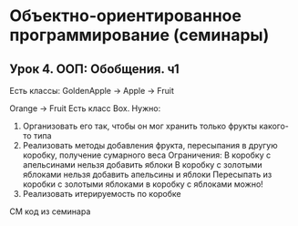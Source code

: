 # Объектно-ориентированное программирование (семинары)
## Урок 4. ООП: Обобщения. ч1
Есть классы: GoldenApple -> Apple -> Fruit


Orange -> Fruit
Есть класс Box. Нужно:
1. Организовать его так, чтобы он мог хранить только фрукты какого-то типа
2. Реализовать методы добавления фрукта, пересыпания в другую коробку, получение сумарного веса
Ограничения:
В коробку с апельсинами нельзя добавить яблоки
В коробку с золотыми яблоками нельзя добавить апельсины и яблоки
Пересыпать из коробки с золотыми яблоками в коробку с яблоками можно!
3. Реализовать итерируемость по коробке

СМ код из семинара